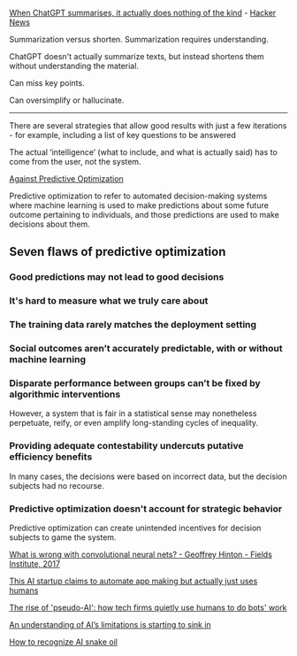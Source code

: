 [When ChatGPT summarises, it actually does nothing of the kind](https://ea.rna.nl/2024/05/27/when-chatgpt-summarises-it-actually-does-nothing-of-the-kind/) - [Hacker News](https://news.ycombinator.com/item?id=41027658)

Summarization versus shorten.  Summarization requires understanding.

ChatGPT doesn't actually summarize texts, but instead shortens them without understanding the material.

Can miss key points.

Can oversimplify or hallucinate.

---

There are several strategies that allow good results with just a few iterations - for example, including a list of key questions to be answered

The actual ‘intelligence’ (what to include, and what is actually said) has to come from the user, not the system.

[Against Predictive Optimization](https://predictive-optimization.cs.princeton.edu/)

Predictive optimization to refer to automated decision-making systems where machine learning is used to make predictions about some future outcome pertaining to individuals, and those predictions are used to make decisions about them. 

## Seven flaws of predictive optimization

### Good predictions may not lead to good decisions

### It's hard to measure what we truly care about 

### The training data rarely matches the deployment setting 

### Social outcomes aren’t accurately predictable, with or without machine learning 

### Disparate performance between groups can’t be fixed by algorithmic interventions 

However, a system that is fair in a statistical sense may nonetheless perpetuate, reify, or even amplify long-standing cycles of inequality. 

### Providing adequate contestability undercuts putative efficiency benefits 

In many cases, the decisions were based on incorrect data, but the decision subjects had no recourse.

### Predictive optimization doesn't account for strategic behavior 

Predictive optimization can create unintended incentives for decision subjects to game the system.

[What is wrong with convolutional neural nets? - Geoffrey Hinton - Fields Institute, 2017](https://www.youtube.com/watch?v=Mqt8fs6ZbHk)

[This AI startup claims to automate app making but actually just uses humans](https://www.theverge.com/2019/8/14/20805676/engineer-ai-artificial-intelligence-startup-app-development-outsourcing-humans)

[The rise of 'pseudo-AI': how tech firms quietly use humans to do bots' work](https://www.theguardian.com/technology/2018/jul/06/artificial-intelligence-ai-humans-bots-tech-companies)

[An understanding of AI’s limitations is starting to sink in](https://www.economist.com/technology-quarterly/2020/06/11/an-understanding-of-ais-limitations-is-starting-to-sink-in)

[How to recognize AI snake oil](https://www.cs.princeton.edu/~arvindn/talks/MIT-STS-AI-snakeoil.pdf)
